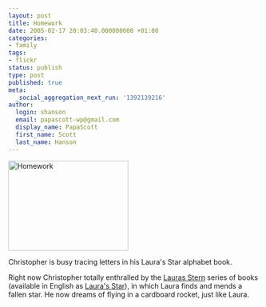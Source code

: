 ```yaml
---
layout: post
title: Homework
date: 2005-02-17 20:03:40.000000000 +01:00
categories:
- family
tags:
- flickr
status: publish
type: post
published: true
meta:
  _social_aggregation_next_run: '1392139216'
author:
  login: shanson
  email: papascott-wp@gmail.com
  display_name: PapaScott
  first_name: Scott
  last_name: Hanson
---
```

<p><a href="http://www.flickr.com/photos/papascott/4962974/" title="Homework at Flickr"><img src="https://photos5.flickr.com/4962974_069dcc42c5_m.jpg" width="240" height="180" alt="Homework" border="0" /></a></p>
<p>Christopher is busy tracing letters in his Laura's Star alphabet book.</p>
<p>Right now Christopher totally enthralled by the <a href="http://www.amazon.de/exec/obidos/ASIN/3831500053">Lauras Stern</a> series of books (available in English as <a href="http://www.amazon.com/exec/obidos/ASIN/188844424X">Laura's Star</a>), in which Laura finds and mends a fallen star. He now dreams of flying in a cardboard rocket, just like Laura.</p>
